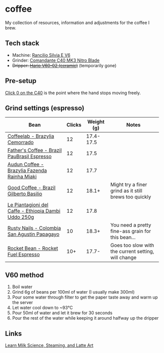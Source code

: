 # coffee

My collection of resources, information and adjustments for the coffee I brew.

## Tech stack

- Machine: [Rancilio Silvia E V6](https://www.konesso.pl/product-pol-4222-Ekspres-do-kawy-Rancilio-Silvia-E-Black-V6-2020-Nero-uniw.html?gclid=EAIaIQobChMI3KD_yIG06gIVNgCiAx1RGgiCEAQYASABEgJcz_D_BwE)
- Grinder: [Comandante C40 MK3 Nitro Blade](https://www.coffeedesk.pl/product/4108/Mlynek-Comandante-C40-Mk3-Nitro-Blade-Wenge)
- ~~Dripper: [Hario V60-02 (ceramic)](https://www.coffeedesk.pl/product/224/Hario-Ceramiczny-Drip-V60-02-Bialy)~~ (temporarily gone)

## Pre-setup

[Click 0 on the C40](https://www.youtube.com/watch?v=UN1X4ELC3-o) is the point where the hand stops moving freely.

## Grind settings (espresso)

| Bean                                                                                                                                            | Clicks | Weight (g) | Notes                                                 |
| ----------------------------------------------------------------------------------------------------------------------------------------------- | ------ | ---------- | ----------------------------------------------------- |
| [Coffeelab - Brazylia Cemorrado](https://www.coffeedesk.pl/product/5607/Coffeelab-Brazylia-Cemorrado-Sweet-Edition-Espresso-250G)               | 12     | 17.4-17.5  |
| [Father's Coffee - Brazil PauBrasil Espresso](https://www.coffeedesk.pl/product/8784/Father-S-Coffee-Brazil-Paubrasil-Espresso)                 | 12     | 17.5       |
| [Audun Coffee - Brazylia Fazenda Rainha Miaki](https://www.coffeedesk.pl/product/8038/Audun-Coffee-Brazylia-Fazenda-Rainha-Miaki-Espresso-250G) | 12     | 17.7       |
| [Good Coffee - Brazil Gilberto Basilio](https://www.goodcoffee.pl/brazylia-gilberto-basilio-id-133)                                             | 12     | 18.1+      | Might try a finer grind as it still brews too quickly |
| [Le Piantagioni del Caffe - Ethiopia Dambi Uddo 250g](https://www.coffeedesk.pl/product/9245/Le-Piantagioni-Del-Caffe-Ethiopia-Dambi-Uddo-250G) | 12 | 17.8 | 
| [Rusty Nails - Colombia San Agustin Papagayo](https://www.coffeedesk.pl/premium/product/202/Rusty-Nails-Colombia-San-Agustin-Papagayo-250G) | 10 | 18.3+ | You need a pretty fine-ass grain for this bean...
| [Rocket Bean - Rocket Fuel Espresso](https://www.coffeedesk.pl/premium/product/132/Rocket-Bean-Rocket-Fuel-Espresso-500G) | 10+ | 17.7- | Goes too slow with the current setting, will change

## V60 method

1. Boil water
2. Grind 6g of beans per 100ml of water (I usually make 300ml)
3. Pour some water through filter to get the paper taste away and warm up the server
4. Let water cool down to ~93°C
5. Pour 50ml of water and let it brew for 30 seconds
6. Pour the rest of the water while keeping it around halfway up the dripper

## Links

[Learn Milk Science, Steaming, and Latte Art](https://www.youtube.com/watch?v=x5nOFirDRTo)
